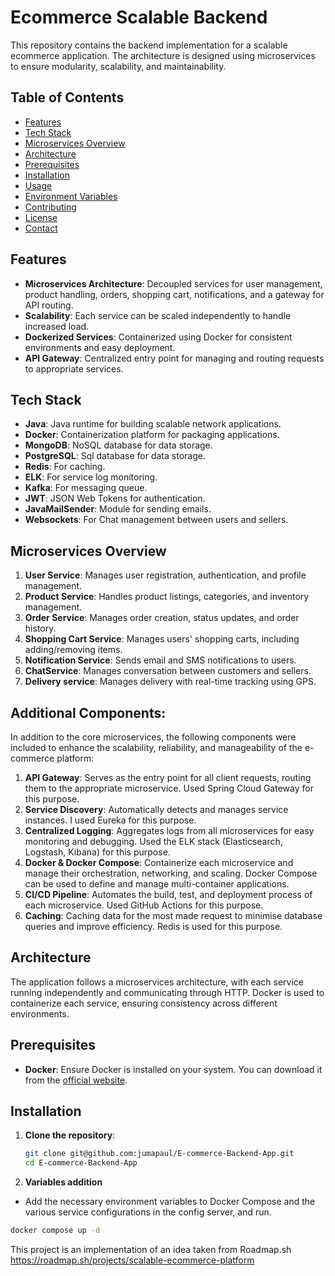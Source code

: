 # Ecommerce Scalable Backend

This repository contains the backend implementation for a scalable ecommerce application. The architecture is designed using microservices to ensure modularity, scalability, and maintainability.

## Table of Contents

- [Features](#features)
- [Tech Stack](#tech-stack)
- [Microservices Overview](#microservices-overview)
- [Architecture](#architecture)
- [Prerequisites](#prerequisites)
- [Installation](#installation)
- [Usage](#usage)
- [Environment Variables](#environment-variables)
- [Contributing](#contributing)
- [License](#license)
- [Contact](#contact)

## Features
- **Microservices Architecture**: Decoupled services for user management, product handling, orders, shopping cart, notifications, and a gateway for API routing.
- **Scalability**: Each service can be scaled independently to handle increased load.
- **Dockerized Services**: Containerized using Docker for consistent environments and easy deployment.
- **API Gateway**: Centralized entry point for managing and routing requests to appropriate services.

## Tech Stack
- **Java**: Java runtime for building scalable network applications.
- **Docker**: Containerization platform for packaging applications.
- **MongoDB**: NoSQL database for data storage.
- **PostgreSQL**: Sql database for data storage.
- **Redis**: For caching.
- **ELK**: For service log monitoring.
- **Kafka**: For messaging queue.
- **JWT**: JSON Web Tokens for authentication.
- **JavaMailSender**: Module for sending emails.
- **Websockets**: For Chat management between users and sellers.

## Microservices Overview

1. **User Service**: Manages user registration, authentication, and profile management.
2. **Product Service**: Handles product listings, categories, and inventory management.
3. **Order Service**: Manages order creation, status updates, and order history.
4. **Shopping Cart Service**: Manages users' shopping carts, including adding/removing items.
5. **Notification Service**: Sends email and SMS notifications to users.
7. **ChatService**: Manages conversation between customers and sellers.
8. **Delivery service**: Manages delivery with real-time tracking using GPS.

## Additional Components:
In addition to the core microservices, the following components were included to enhance the scalability, reliability, and manageability of the e-commerce platform:

1. **API Gateway**: Serves as the entry point for all client requests, routing them to the appropriate microservice. Used Spring Cloud Gateway for this purpose.
2. **Service Discovery**: Automatically detects and manages service instances. I used Eureka for this purpose.
3. **Centralized Logging**: Aggregates logs from all microservices for easy monitoring and debugging. Used the ELK stack (Elasticsearch, Logstash, Kibana) for this purpose.
4. **Docker & Docker Compose**: Containerize each microservice and manage their orchestration, networking, and scaling. Docker Compose can be used to define and manage multi-container applications.
5. **CI/CD Pipeline**: Automates the build, test, and deployment process of each microservice. Used GitHub Actions for this purpose.
6. **Caching**: Caching data for the most made request to minimise database queries and improve efficiency. Redis is used for this purpose.

## Architecture

The application follows a microservices architecture, with each service running independently and communicating through HTTP. Docker is used to containerize each service, ensuring consistency across different environments.

## Prerequisites

- **Docker**: Ensure Docker is installed on your system. You can download it from the [official website](https://www.docker.com/get-started).

## Installation

1. **Clone the repository**:
   ```bash
   git clone git@github.com:jumapaul/E-commerce-Backend-App.git
   cd E-commerce-Backend-App
   ```
2. **Variables addition**
- Add the necessary environment variables to Docker Compose and the various service configurations in the config server, and run.
```bash
docker compose up -d
```
This project is an implementation of an idea taken from Roadmap.sh
https://roadmap.sh/projects/scalable-ecommerce-platform



